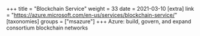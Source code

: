 +++
title = "Blockchain Service"
weight = 33
date = 2021-03-10
[extra]
link = "https://azure.microsoft.com/en-us/services/blockchain-service/"
[taxonomies]
groups = ["msazure"]
+++
Azure: build, govern, and expand consortium blockchain networks

